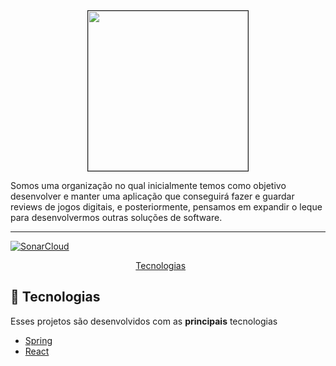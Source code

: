 <div align="center">
<img src="https://ik.imagekit.io/27ewoxssse/joystick-judgement-logo_mORYeWKkR.png?updatedAt=1699648937169" border="1" height="256" width="256"> 
<p align="left">Somos uma organização no qual inicialmente temos como objetivo desenvolver e manter uma aplicação que conseguirá fazer e guardar reviews de jogos digitais, e posteriormente, pensamos em expandir o leque para desenvolvermos outras soluções de software.</p>
</div>

---
[![SonarCloud](https://sonarcloud.io/images/project_badges/sonarcloud-white.svg)](https://sonarcloud.io/summary/new_code?id=Joystick-Judgement_joystick-judgement-backend)
<p align="center">
  <a href="#rocket-tecnologias">Tecnologias</a>&nbsp;&nbsp;&nbsp;&nbsp;&nbsp;&nbsp;
</p>

## :rocket: Tecnologias

Esses projetos são desenvolvidos com as <b>principais</b> tecnologias

  - [Spring](https://spring.io/)
  - [React](https://react.dev/)
